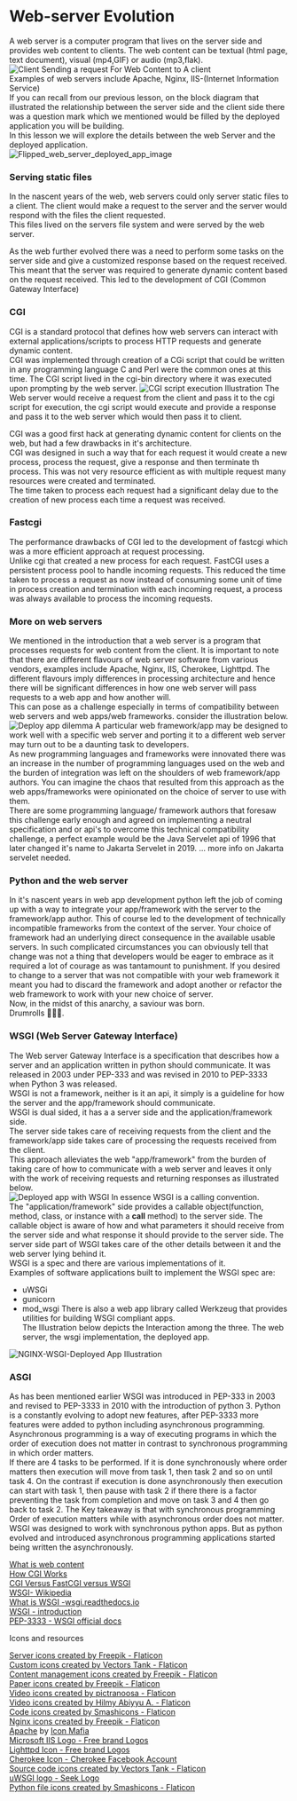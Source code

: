 # Web-server Evolution

A web server is a computer program that lives on the server side and provides web content to clients. The web content can be textual (html page, text document), visual (mp4,GIF) or audio (mp3,flak).  
![Client Sending a request For Web Content to A client](./Client-sending-request-to-a-client.png)   
Examples of web servers include Apache, Nginx, IIS-(Internet Information Service)   
If you can recall from our previous lesson, on the block diagram that illustrated the relationship between the server side and the client side there was a question mark which we mentioned would be filled by the deployed application you will be building.     
In this lesson we will explore the details between the web Server and the deployed application.     
![Flipped_web_server_deployed_app_image](./flipped_web_server_deployed_app.png)  
### Serving static files 
In the nascent years of the web, web servers could only server static files to a client. The client would make a request to the server and the server would respond with the files the client requested.    
This files lived on the servers file system and were served by the web server.  

As the web further evolved there was a need to perform some tasks on the server side and give a customized response based on the request received. This meant that the server was required to generate dynamic content based on the request received. 
This led to the development of CGI (Common Gateway Interface)
### CGI 
CGI is a standard protocol that defines how web servers can interact with external applications/scripts to process HTTP requests and generate dynamic content.  
CGI was implemented through creation of a CGi script that could be written in any programming language C and Perl were the common ones at this time. The CGI script lived in the cgi-bin directory where it was executed upon prompting by the web server. 
![CGI script execution Illustration](./cgi-script-illustration.png) 
The Web server would receive a request from the client and pass it to the cgi script for execution, the cgi script would execute and provide a response and pass it to the web server which would then pass it to client.   

CGI was a good first hack at generating dynamic content for clients on the web, but had a few drawbacks in it's architecture.   
CGI was designed in such a way that for each request it would create a new process, process the request, give a response and then terminate th process. This was not very resource efficient as with multiple request many resources were created and terminated.   
The time taken to process each request had a significant delay due to the creation of new process each time a request was received.    

### Fastcgi  
The performance drawbacks of CGI led to the development of fastcgi which was a more efficient approach at request processing.  
Unlike cgi that created a new process for each request. FastCGI uses a persistent process pool to handle incoming requests. This reduced the time taken to process a request as now instead of consuming some unit of time in process creation and termination with each incoming request, a process was always available to process the incoming  requests.    

### More on web servers
We mentioned in the introduction that a web server is a program that processes requests for web content from the client. It is important to note that there are different flavours of web server software from various vendors, examples include Apache, Nginx, IIS, Cherokee, Lighttpd. The different flavours imply differences in processing architecture and hence there will be significant differences in how one web server will pass requests to a web app and how another will.    
This can pose as a challenge especially in terms of compatibility between web servers and web apps/web frameworks. consider the illustration below. 
![Deploy app dilemma](./Deploy-app-dilemna-illustration.png) 
A particular web framework/app may be designed to work well with a specific web server and porting it to a different web server may turn out to be a daunting task to developers.   
As new programming languages and frameworks were innovated there was an increase in the number of programming languages used on the web and the burden of integration was left on the shoulders of web framework/app authors. You can imagine the chaos that resulted from this approach as the web apps/frameworks were opinionated on the choice of server to use with them.       
There are some programming language/ framework authors that foresaw this challenge early enough and agreed on implementing a neutral specification and or api's to overcome this technical compatibility challenge, a perfect example would be the Java Servelet api of 1996 that later changed it's name to Jakarta Servelet in 2019. 
... more info on Jakarta servelet needed.   

### Python and the web server   
In it's nascent years in web app development python left the job of coming up with a way to integrate your app/framework with the server to the framework/app author. This of course led to the development of technically incompatible frameworks from the context of the server. Your choice of framework had an underlying direct consequence in the available usable servers. In such complicated circumstances you can obviously tell that change was not a thing that developers would be eager to embrace as it required a lot of courage as was tantamount to punishment. If you desired to change to a server that was not compatible with your web framework it meant you had to discard the framework and adopt another or refactor the web framework to work with your new choice of server.    
Now, in the midst of this anarchy, a saviour was born.    
Drumrolls 🥁🥁🥁.   

### WSGI (Web Server Gateway Interface)   
The Web server Gateway Interface is a specification that describes how a server and an application written in python should communicate. It was released in 2003 under PEP-333 and was revised in 2010 to PEP-3333 when Python 3 was released.    
WSGI is not a framework, neither is it an api, it simply is a guideline for how the server and the app/framework should communicate.    
WSGI is dual sided, it has a a server side and the application/framework side.  
The server side takes care of receiving requests from the client and the framework/app side takes care of processing the requests received from the client.     
This approach alleviates the web "app/framework" from the burden of taking care of how to communicate with a web server and leaves it only with the work of receiving requests and returning responses as illustrated below.   
![Deployed app with WSGI](./Deployed_app_with_WSGI.png) 
In essence WSGI is a calling convention.    
The "application/framework" side provides a callable object(function, method, class, or instance with a __call__ method) to the server side. The callable object is aware of how and what parameters it should receive from the server side and what response it should provide to the server side. The server side part of WSGI takes care of the other details between it and the web server lying behind it.     
WSGI is a spec and there are various implementations of it.  
Examples of software applications built to implement the WSGI spec are:
 - uWSGi
 - gunicorn
 - mod_wsgi
 There is also a web app library called Werkzeug that provides utilities for building WSGI compliant apps.  
 The Illustration below depicts the Interaction among the three.
 The web server, the wsgi implementation, the deployed app.     

 ![NGINX-WSGI-Deployed App Illustration](./Nginx-wsgi-app.png)  

 ### ASGI
As has been mentioned earlier WSGI was introduced in PEP-333 in 2003 and revised to PEP-3333 in 2010 with the introduction of python 3. Python is a constantly evolving to adopt new features, after PEP-3333 more features were added to python including asynchronous programming. Asynchronous programming is a way of executing programs in which the order of execution does not matter in contrast to synchronous programming in which order matters.     
If there are 4 tasks to be performed. If it is done synchronously where order matters then execution will move from task 1, then task 2 and so on until task 4. On the contrast if execution is done asynchronously then execution can start with task 1, then pause with task 2 if there there is a factor preventing the task from completion and move on task 3 and 4 then go back to task 2. The Key takeaway is that with synchronous programming Order of execution matters while with asynchronous order does not matter.    
WSGI was designed to work with synchronous python apps. But as python evolved and introduced asynchronous programming applications started being written the asynchronously. 
 























[What is web content](https://en.wikipedia.org/wiki/Web_content)    
[How CGI Works](https://computer.howstuffworks.com/cgi.htm)     
[CGI Versus FastCGI versus WSGI](https://www.sobyte.net/post/2021-11/cgi-fastcgi-wsgi/)     
[WSGI- Wikipedia](https://en.wikipedia.org/wiki/Web_Server_Gateway_Interface)      
[What is WSGI -wsgi.readthedocs.io](https://wsgi.readthedocs.io/en/latest/what.html)    
[WSGI - introduction](https://wsgi.tutorial.codepoint.net/intro)    
[PEP-3333 - WSGI official docs](https://peps.python.org/pep-3333/#specification-details)    
  

Icons and resources

<a href="https://www.flaticon.com/free-icons/server" title="server icons">Server icons created by Freepik - Flaticon</a>    
<a href="https://www.flaticon.com/free-icons/custom" title="custom icons">Custom icons created by Vectors Tank - Flaticon</a>   
<a href="https://www.flaticon.com/free-icons/content-management" title="content management icons">Content management icons created by Freepik - Flaticon</a>    
<a href="https://www.flaticon.com/free-icons/paper" title="paper icons">Paper icons created by Freepik - Flaticon</a>   
<a href="https://www.flaticon.com/free-icons/video" title="video icons">Video icons created by pictranoosa - Flaticon</a>   
<a href="https://www.flaticon.com/free-icons/video" title="video icons">Video icons created by Hilmy Abiyyu A. - Flaticon</a>   
<a href="https://www.flaticon.com/free-icons/code" title="code icons">Code icons created by Smashicons - Flaticon</a>   
<a href="https://www.flaticon.com/free-icons/nginx" title="nginx icons">Nginx icons created by Freepik - Flaticon</a>   
<a href="https://iconscout.com/icons/apache" class="text-underline font-size-sm" target="_blank">Apache</a> by <a href="https://iconscout.com/contributors/icon-mafia" class="text-underline font-size-sm" target="_blank">Icon Mafia</a>   
<a href="https://branditechture.agency/brand-logos/" title="Microsoft IIS Logo icon">Microsoft IIS Logo - Free brand Logos </a>     
<a href="https://branditechture.agency/brand-logos/" title="Lighttpd Logo icon"> Lighttpd Icon - Free brand Logos </a>  
<a href="https://branditechture.agency/brand-logos/" title="Cherokee Logo icon"> Cherokee Icon - Cherokee Facebook Account </a>   
<a href="https://www.flaticon.com/free-icons/source-code" title="source code icons">Source code icons created by Vectors Tank - Flaticon</a>    
<a href="https://seeklogo.com/vector-logo/393096/uwsgi" title=" uWSGI icon">uWSGI logo - Seek Logo</a>   
<a href="https://www.flaticon.com/free-icons/python-file" title="python file icons">Python file icons created by Smashicons - Flaticon</a>  



